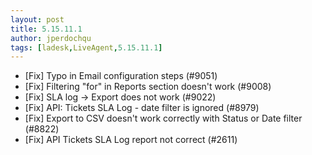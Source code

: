 ```yaml
---
layout: post
title: 5.15.11.1
author: jperdochqu
tags: [ladesk,LiveAgent,5.15.11.1]
---
```


- [Fix] Typo in Email configuration steps (#9051)
- [Fix] Filtering "for" in Reports section doesn't work (#9008)
- [Fix] SLA log -> Export does not work (#9022)
- [Fix] API: Tickets SLA Log - date filter is ignored (#8979)
- [Fix] Export to CSV doesn't work correctly with Status or Date filter (#8822)
- [Fix] API Tickets SLA Log report not correct (#2611)
